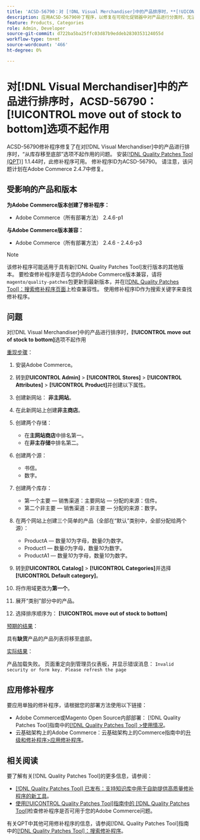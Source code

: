 ```yaml
---
title: 'ACSD-56790：对 [!DNL Visual Merchandiser]中的产品排序时，**[!UICONTROL move out of stock to bottom]**选项不起作用'
description: 应用ACSD-56790补丁程序，以修复在可视化促销器中对产品进行分类时，无法正常使用“从缺货到底部”选项的Adobe Commerce问题。
feature: Products, Categories
role: Admin, Developer
source-git-commit: d722ba5ba25ffc03d87b9eddeb2830353124055d
workflow-type: tm+mt
source-wordcount: '466'
ht-degree: 0%

---
```


# 对[!DNL Visual Merchandiser]中的产品进行排序时，ACSD-56790： **[!UICONTROL move out of stock to bottom]**&#x200B;选项不起作用

ACSD-56790修补程序修复了在对[!DNL Visual Merchandiser]中的产品进行排序时，“从库存移至底部”选项不起作用的问题。 安装[[!DNL Quality Patches Tool (QPT)]](https://experienceleague.adobe.com/en/docs/commerce-knowledge-base/kb/announcements/commerce-announcements/magento-quality-patches-released-new-tool-to-self-serve-quality-patches) 1.1.44时，此修补程序可用。 修补程序ID为ACSD-56790。 请注意，该问题计划在Adobe Commerce 2.4.7中修复。

## 受影响的产品和版本

**为Adobe Commerce版本创建了修补程序：**

* Adobe Commerce（所有部署方法） 2.4.6-p1

**与Adobe Commerce版本兼容：**

* Adobe Commerce（所有部署方法） 2.4.6 - 2.4.6-p3

>[!NOTE]
>
>该修补程序可能适用于具有新[!DNL Quality Patches Tool]发行版本的其他版本。 要检查修补程序是否与您的Adobe Commerce版本兼容，请将`magento/quality-patches`包更新到最新版本，并在[[!DNL Quality Patches Tool]：搜索修补程序页面](https://experienceleague.adobe.com/tools/commerce-quality-patches/index.html)上检查兼容性。 使用修补程序ID作为搜索关键字来查找修补程序。

## 问题

对[!DNL Visual Merchandiser]中的产品进行排序时，**[!UICONTROL move out of stock to bottom]**&#x200B;选项不起作用

<u>重现步骤</u>：

1. 安装Adobe Commerce。
1. 转到&#x200B;**[!UICONTROL Admin]** > **[!UICONTROL Stores]** > **[!UICONTROL Attributes]** > **[!UICONTROL Product]**&#x200B;并创建以下属性。
1. 创建新网站： **非主网站**。
1. 在此新网站上创建&#x200B;**非主商店**。
1. 创建两个存储：

   * 在&#x200B;**主网站商店**&#x200B;中排名第一。
   * 在&#x200B;**非主存储**&#x200B;中排名第二。

1. 创建两个源：
   * 书信。
   * 数字。

1. 创建两个库存：
   * 第一个主要 — 销售渠道：主要网站 — 分配的来源：信件。
   * 第二个非主要 — 销售渠道：非主要 — 分配的来源：数字。

1. 在两个网站上创建三个简单的产品（全部在“默认”类别中，全部分配给两个源）：

   * ProductA — 数量&#x200B;*10*&#x200B;为字母，数量&#x200B;*0*&#x200B;为数字。
   * Product1 — 数量&#x200B;*0*&#x200B;为字母，数量&#x200B;*10*&#x200B;为数字。
   * ProductA1 — 数量&#x200B;*10*&#x200B;为字母，数量&#x200B;*10*&#x200B;为数字。

1. 转到&#x200B;**[!UICONTROL Catalog]** > **[!UICONTROL Categories]**&#x200B;并选择&#x200B;**[!UICONTROL Default category]**。
1. 将作用域更改为&#x200B;**第一个**。
1. 展开“类别”部分中的产品。
1. 选择排序顺序为： **[!UICONTROL move out of stock to bottom]**

<u>预期的结果</u>：

具有&#x200B;**缺货**&#x200B;产品的产品列表将移至底部。

<u>实际结果</u>：

产品加载失败。 页面重定向到管理员仪表板，并显示错误消息： `Invalid security or form key. Please refresh the page`

## 应用修补程序

要应用单独的修补程序，请根据您的部署方法使用以下链接：

* Adobe Commerce或Magento Open Source内部部署： [!DNL Quality Patches Tool]指南中的[[!DNL Quality Patches Tool] >使用情况](https://experienceleague.adobe.com/docs/commerce-operations/tools/quality-patches-tool/usage.html)。
* 云基础架构上的Adobe Commerce：云基础架构上的Commerce指南中的[升级和修补程序>应用修补程序](https://experienceleague.adobe.com/docs/commerce-cloud-service/user-guide/develop/upgrade/apply-patches.html)。

## 相关阅读

要了解有关[!DNL Quality Patches Tool]的更多信息，请参阅：

* [[!DNL Quality Patches Tool] 已发布：支持知识库中用于自助提供高质量修补程序的新工具](https://experienceleague.adobe.com/en/docs/commerce-knowledge-base/kb/announcements/commerce-announcements/magento-quality-patches-released-new-tool-to-self-serve-quality-patches)。
* [使用[!UICONTROL Quality Patches Tool]指南中的 [!DNL Quality Patches Tool]](/help/tools/quality-patches-tool/patches-available-in-qpt/check-patch-for-magento-issue-with-magento-quality-patches.md)检查修补程序是否可用于您的Adobe Commerce问题。


有关QPT中其他可用修补程序的信息，请参阅[!DNL Quality Patches Tool]指南中的[[!DNL Quality Patches Tool]：搜索修补程序](https://experienceleague.adobe.com/tools/commerce-quality-patches/index.html)。
